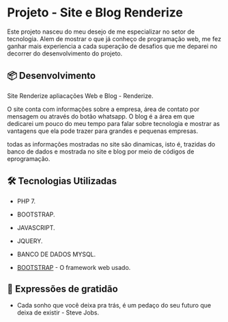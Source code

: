 # Projeto -  Site e Blog Renderize

Este projeto nasceu do meu desejo de me especializar no setor de tecnologia.
Alem de mostrar o que já conheço de programação web, me fez ganhar mais experiencia 
a cada superação de desafios que me deparei no decorrer do desenvolvimento do projeto.

## 📦 Desenvolvimento
Site Renderize apliacações Web e Blog - Renderize.

O site conta com informações sobre a empresa, área de contato por mensagem ou através do botão whatsapp.
O blog é a área em que dedicarei um pouco do meu tempo para falar sobre tecnologia e mostrar as vantagens que ela pode trazer para grandes e pequenas empresas.

todas as informações mostradas no site são dinamicas, isto é, trazidas do banco de dados e mostrada no site e blog por meio de códigos de eprogramação.

## 🛠️ Tecnologias Utilizadas

* PHP 7.
* BOOTSTRAP.
* JAVASCRIPT.
* JQUERY.
* BANCO DE DADOS MYSQL.

* [BOOTSTRAP](https://getbootstrap.com/) - O framework web usado.


## 🎁 Expressões de gratidão

* Cada sonho que você deixa pra trás, é um pedaço do seu futuro que deixa de existir - Steve Jobs.